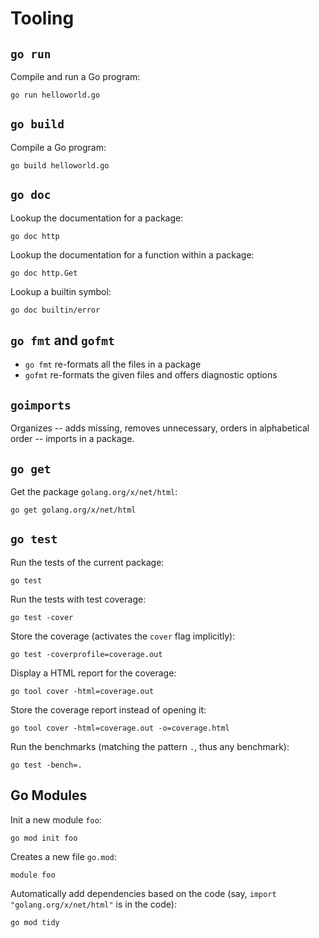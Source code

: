 # Tooling

## `go run`

Compile and run a Go program:

    go run helloworld.go

## `go build`

Compile a Go program:

    go build helloworld.go

## `go doc`

Lookup the documentation for a package:

    go doc http

Lookup the documentation for a function within a package:

    go doc http.Get

Lookup a builtin symbol:

    go doc builtin/error

## `go fmt` and `gofmt`

- `go fmt` re-formats all the files in a package
- `gofmt` re-formats the given files and offers diagnostic options

## `goimports`

Organizes -- adds missing, removes unnecessary, orders in alphabetical order --
imports in a package.

## `go get`

Get the package `golang.org/x/net/html`:

    go get golang.org/x/net/html

## `go test`

Run the tests of the current package:

    go test

Run the tests with test coverage:

    go test -cover

Store the coverage (activates the `cover` flag implicitly):

    go test -coverprofile=coverage.out

Display a HTML report for the coverage:

    go tool cover -html=coverage.out 

Store the coverage report instead of opening it:

    go tool cover -html=coverage.out -o=coverage.html

Run the benchmarks (matching the pattern `.`, thus any benchmark):

    go test -bench=.

## Go Modules

Init a new module `foo`:

    go mod init foo

Creates a new file `go.mod`:

    module foo

Automatically add dependencies based on the code (say, `import
"golang.org/x/net/html"` is in the code):

    go mod tidy
